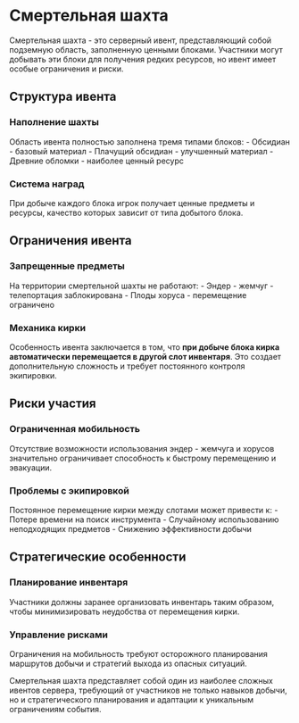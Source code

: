 # Смертельная шахта

Смертельная шахта - это серверный ивент, представляющий собой подземную область, заполненную ценными блоками. Участники могут добывать эти блоки для получения редких ресурсов, но ивент имеет особые ограничения и риски.

## Структура ивента

### Наполнение шахты
Область ивента полностью заполнена тремя типами блоков: - Обсидиан - базовый материал - Плачущий обсидиан - улучшенный материал - Древние обломки - наиболее ценный ресурс

### Система наград
При добыче каждого блока игрок получает ценные предметы и ресурсы, качество которых зависит от типа добытого блока.

## Ограничения ивента

### Запрещенные предметы
На территории смертельной шахты не работают: - Эндер - жемчуг - телепортация заблокирована - Плоды хоруса - перемещение ограничено

### Механика кирки
Особенность ивента заключается в том, что **при добыче блока кирка автоматически перемещается в другой слот инвентаря**. Это создает дополнительную сложность и требует постоянного контроля экипировки.

## Риски участия

### Ограниченная мобильность
Отсутствие возможности использования эндер - жемчуга и хорусов значительно ограничивает способность к быстрому перемещению и эвакуации.

### Проблемы с экипировкой
Постоянное перемещение кирки между слотами может привести к: - Потере времени на поиск инструмента - Случайному использованию неподходящих предметов - Снижению эффективности добычи

## Стратегические особенности

### Планирование инвентаря
Участники должны заранее организовать инвентарь таким образом, чтобы минимизировать неудобства от перемещения кирки.

### Управление рисками
Ограничения на мобильность требуют осторожного планирования маршрутов добычи и стратегий выхода из опасных ситуаций.

Смертельная шахта представляет собой один из наиболее сложных ивентов сервера, требующий от участников не только навыков добычи, но и стратегического планирования и адаптации к уникальным ограничениям события.